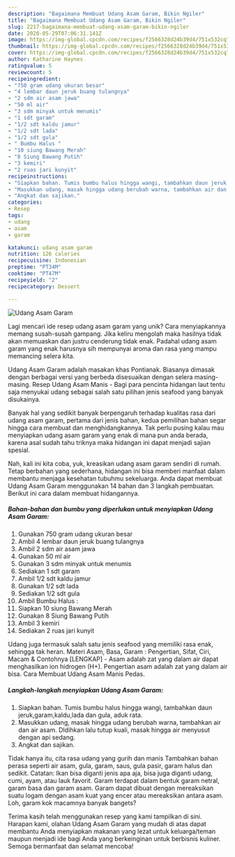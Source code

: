 ```yaml
---
description: "Bagaimana Membuat Udang Asam Garam, Bikin Ngiler"
title: "Bagaimana Membuat Udang Asam Garam, Bikin Ngiler"
slug: 2217-bagaimana-membuat-udang-asam-garam-bikin-ngiler
date: 2020-05-29T07:06:31.141Z
image: https://img-global.cpcdn.com/recipes/f2566328d24b39d4/751x532cq70/udang-asam-garam-foto-resep-utama.jpg
thumbnail: https://img-global.cpcdn.com/recipes/f2566328d24b39d4/751x532cq70/udang-asam-garam-foto-resep-utama.jpg
cover: https://img-global.cpcdn.com/recipes/f2566328d24b39d4/751x532cq70/udang-asam-garam-foto-resep-utama.jpg
author: Katharine Haynes
ratingvalue: 5
reviewcount: 5
recipeingredient:
- "750 gram udang ukuran besar"
- "4 lembar daun jeruk buang tulangnya"
- "2 sdm air asam jawa"
- "50 ml air"
- "3 sdm minyak untuk menumis"
- "1 sdt garam"
- "1/2 sdt kaldu jamur"
- "1/2 sdt lada"
- "1/2 sdt gula"
- " Bumbu Halus "
- "10 siung Bawang Merah"
- "8 Siung Bawang Putih"
- "3 kemiri"
- "2 ruas jari kunyit"
recipeinstructions:
- "Siapkan bahan. Tumis bumbu halus hingga wangi, tambahkan daun jeruk,garam,kaldu,lada dan gula, aduk rata."
- "Masukkan udang, masak hingga udang berubah warna, tambahkan air dan air asam. DIdihkan lalu tutup kuali, masak hingga air menyusut dengan api sedang."
- "Angkat dan sajikan."
categories:
- Resep
tags:
- udang
- asam
- garam

katakunci: udang asam garam 
nutrition: 126 calories
recipecuisine: Indonesian
preptime: "PT34M"
cooktime: "PT47M"
recipeyield: "2"
recipecategory: Dessert

---
```



![Udang Asam Garam](https://img-global.cpcdn.com/recipes/f2566328d24b39d4/751x532cq70/udang-asam-garam-foto-resep-utama.jpg)

Lagi mencari ide resep udang asam garam yang unik? Cara menyiapkannya memang susah-susah gampang. Jika keliru mengolah maka hasilnya tidak akan memuaskan dan justru cenderung tidak enak. Padahal udang asam garam yang enak harusnya sih mempunyai aroma dan rasa yang mampu memancing selera kita.

Udang Asam Garam adalah masakan khas Pontianak. Biasanya dimasak dengan berbagai versi yang berbeda disesuaikan dengan selera masing-masing. Resep Udang Asam Manis - Bagi para pencinta hidangan laut tentu saja menyukai udang sebagai salah satu pilihan jenis seafood yang banyak disukainya.

Banyak hal yang sedikit banyak berpengaruh terhadap kualitas rasa dari udang asam garam, pertama dari jenis bahan, kedua pemilihan bahan segar hingga cara membuat dan menghidangkannya. Tak perlu pusing kalau mau menyiapkan udang asam garam yang enak di mana pun anda berada, karena asal sudah tahu triknya maka hidangan ini dapat menjadi sajian spesial.


Nah, kali ini kita coba, yuk, kreasikan udang asam garam sendiri di rumah. Tetap berbahan yang sederhana, hidangan ini bisa memberi manfaat dalam membantu menjaga kesehatan tubuhmu sekeluarga. Anda dapat membuat Udang Asam Garam menggunakan 14 bahan dan 3 langkah pembuatan. Berikut ini cara dalam membuat hidangannya.

<!--inarticleads1-->

##### Bahan-bahan dan bumbu yang diperlukan untuk menyiapkan Udang Asam Garam:

1. Gunakan 750 gram udang ukuran besar
1. Ambil 4 lembar daun jeruk buang tulangnya
1. Ambil 2 sdm air asam jawa
1. Gunakan 50 ml air
1. Gunakan 3 sdm minyak untuk menumis
1. Sediakan 1 sdt garam
1. Ambil 1/2 sdt kaldu jamur
1. Gunakan 1/2 sdt lada
1. Sediakan 1/2 sdt gula
1. Ambil  Bumbu Halus :
1. Siapkan 10 siung Bawang Merah
1. Gunakan 8 Siung Bawang Putih
1. Ambil 3 kemiri
1. Sediakan 2 ruas jari kunyit


Udang juga termasuk salah satu jenis seafood yang memiliki rasa enak, sehingga tak heran. Materi Asam, Basa, Garam : Pengertian, Sifat, Ciri, Macam &amp; Contohnya [LENGKAP] - Asam adalah zat yang dalam air dapat menghasilkan ion hidrogen (H+). Pengertian asam adalah zat yang dalam air bisa. Cara Membuat Udang Asam Manis Pedas. 

<!--inarticleads2-->

##### Langkah-langkah menyiapkan Udang Asam Garam:

1. Siapkan bahan. Tumis bumbu halus hingga wangi, tambahkan daun jeruk,garam,kaldu,lada dan gula, aduk rata.
1. Masukkan udang, masak hingga udang berubah warna, tambahkan air dan air asam. DIdihkan lalu tutup kuali, masak hingga air menyusut dengan api sedang.
1. Angkat dan sajikan.


Tidak hanya itu, cita rasa udang yang gurih dan manis Tambahkan bahan perasa seperti air asam, gula, garam, saus, gula pasir, garam halus dan sedikit. Catatan: Ikan bisa diganti jenis apa aja, bisa juga diganti udang, cumi, ayam, atau lauk favorit. Garam terdapat dalam bentuk garam netral, garam basa dan garam asam. Garam dapat dibuat dengan mereaksikan suatu logam dengan asam kuat yang encer atau mereaksikan antara asam. Loh, garam kok macamnya banyak bangets? 

Terima kasih telah menggunakan resep yang kami tampilkan di sini. Harapan kami, olahan Udang Asam Garam yang mudah di atas dapat membantu Anda menyiapkan makanan yang lezat untuk keluarga/teman maupun menjadi ide bagi Anda yang berkeinginan untuk berbisnis kuliner. Semoga bermanfaat dan selamat mencoba!
